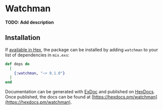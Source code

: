 # Watchman

**TODO: Add description**

## Installation

If [available in Hex](https://hex.pm/docs/publish), the package can be installed
by adding `watchman` to your list of dependencies in `mix.exs`:

```elixir
def deps do
  [
    {:watchman, "~> 0.1.0"}
  ]
end
```

Documentation can be generated with [ExDoc](https://github.com/elixir-lang/ex_doc)
and published on [HexDocs](https://hexdocs.pm). Once published, the docs can
be found at [https://hexdocs.pm/watchman](https://hexdocs.pm/watchman).

